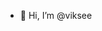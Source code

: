 - 👋 Hi, I’m @viksee

<!---
mountbee/mountbee is a ✨ special ✨ repository because its `README.md` (this file) appears on your GitHub profile.
You can click the Preview link to take a look at your changes.
--->
